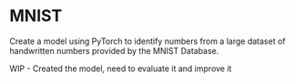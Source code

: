 # MNIST
Create a model using PyTorch to identify numbers from a large dataset of handwritten numbers provided by the MNIST Database.

WIP - Created the model, need to evaluate it and improve it
